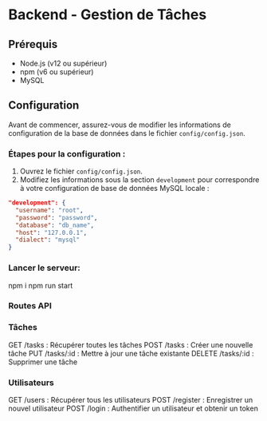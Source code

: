 # Backend - Gestion de Tâches

## Prérequis

- Node.js (v12 ou supérieur)
- npm (v6 ou supérieur)
- MySQL

## Configuration

Avant de commencer, assurez-vous de modifier les informations de configuration de la base de données dans le fichier `config/config.json`.

### Étapes pour la configuration :

1. Ouvrez le fichier `config/config.json`.
2. Modifiez les informations sous la section `development` pour correspondre à votre configuration de base de données MySQL locale :

```json
"development": {
  "username": "root",
  "password": "password",
  "database": "db_name",
  "host": "127.0.0.1",
  "dialect": "mysql"
}
```
### Lancer le serveur:
npm i
npm run start

### Routes API
### Tâches
GET /tasks : Récupérer toutes les tâches
POST /tasks : Créer une nouvelle tâche
PUT /tasks/:id : Mettre à jour une tâche existante
DELETE /tasks/:id : Supprimer une tâche
### Utilisateurs
GET /users : Récupérer tous les utilisateurs
POST /register : Enregistrer un nouvel utilisateur
POST /login : Authentifier un utilisateur et obtenir un token
